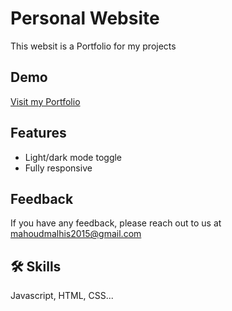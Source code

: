 
# Personal Website

This websit is a Portfolio for my projects

## Demo

[Visit my Portfolio](https://mahmoudmalhis.github.io/my-website/)

## Features

- Light/dark mode toggle
- Fully responsive


## Feedback

If you have any feedback, please reach out to us at mahoudmalhis2015@gmail.com


## 🛠 Skills
Javascript, HTML, CSS...

